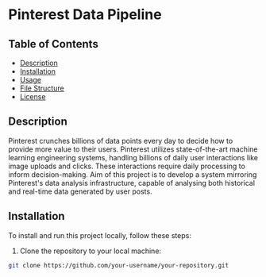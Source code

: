 # Pinterest Data Pipeline


## Table of Contents

<!-- Add links to different sections of the README -->

- [Description](#description)
- [Installation](#installation)
- [Usage](#usage)
- [File Structure](#file-structure)
- [License](#license)

## Description

<!-- Provide a detailed description of your project -->

<!-- This project is designed to [briefly describe what your project does and its main goals]. Through this project, I aimed to [mention any specific objectives or skills you wanted to achieve] and have learned [mention the key takeaways and skills gained during the development]. -->
Pinterest crunches billions of data points every day to decide how to provide more value to their users. 
Pinterest utilizes state-of-the-art machine learning engineering systems, handling billions of daily user interactions like image uploads and clicks. These interactions require daily processing to inform decision-making. 
Aim of this project is to develop a system mirroring Pinterest's data analysis infrastructure, capable of analysing both historical and real-time data generated by user posts.

## Installation

<!-- Include instructions on how to install and set up the project -->

To install and run this project locally, follow these steps:

1. Clone the repository to your local machine:

```bash
git clone https://github.com/your-username/your-repository.git
